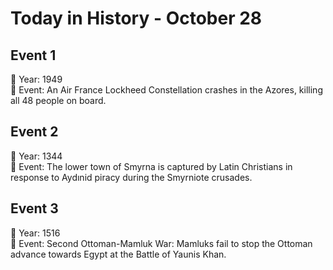 # Today in History - October 28

## Event 1
📅 Year: 1949  
📝 Event: An Air France Lockheed Constellation crashes in the Azores, killing all 48 people on board.

## Event 2
📅 Year: 1344  
📝 Event: The lower town of Smyrna is captured by Latin Christians in response to Aydınid piracy during the Smyrniote crusades.

## Event 3
📅 Year: 1516  
📝 Event: Second Ottoman-Mamluk War: Mamluks fail to stop the Ottoman advance towards Egypt at the Battle of Yaunis Khan.

